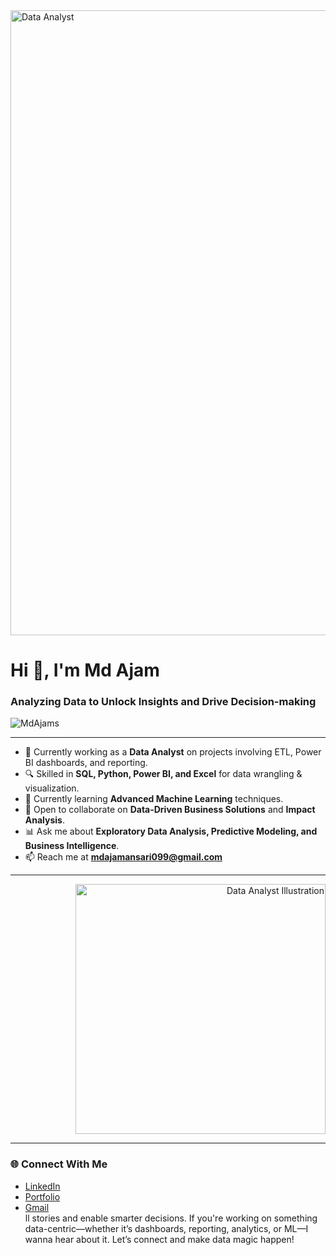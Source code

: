 <!-- MasterHead -->
<img src="https://camo.githubusercontent.com/e36c8a07df1fe59109ac7a2619a198258c21e887fc0f800ed05d93d998e78897/68747470733a2f2f626c6f672e696d617274696375732e6f72672f77702d636f6e74656e742f75706c6f6164732f323031392f30352f64616f6e6c696e652e676966" alt="Data Analyst" width="1000"/>
<h1 align="left">Hi 👋, I'm Md Ajam</h1>
<h3 align="left">Analyzing Data to Unlock Insights and Drive Decision-making</h3>

<p align="left"> 
  <img src="[https://komarev.com/ghpvc/?username=MdAjams&label=Profile%20views&color=0e75b6&style=flat](https://camo.githubusercontent.com/19287d182818e56ea9fe597a42c15b5d377c79cb3c780285cf6c9176d94bc6bb/68747470733a2f2f6d656469612e67697068792e636f6d2f6d656469612f76312e59326c6b505463354d4749334e6a45784d5455334d324e6b59544978596a68694f5467794d3251314e575a694d5755304f545131597a677a4f4745344d6a67784d5455784d695a6c634431324d563970626e526c636d35686246396e61575a7a583264705a6b6c6b4a6d4e305057632f7167515567674143335066763638377150432f67697068792e676966)" alt="MdAjams" /> 
</p>

---

- 🔭 Currently working as a **Data Analyst** on projects involving ETL, Power BI dashboards, and reporting.  
- 🔍 Skilled in **SQL, Python, Power BI, and Excel** for data wrangling & visualization.  
- 🚀 Currently learning **Advanced Machine Learning** techniques.  
- 🤝 Open to collaborate on **Data-Driven Business Solutions** and **Impact Analysis**.  
- 📊 Ask me about **Exploratory Data Analysis, Predictive Modeling, and Business Intelligence**.  
- 📫 Reach me at **[mdajamansari099@gmail.com](mailto:mdajamansari099@gmail.com)**  

---

<p align="right">
  <img src="https://raw.githubusercontent.com/SnigdhaVrma/SnigdhaVrma/main/assets/data_analyst.gif" alt="Data Analyst Illustration" width="400"/>
</p>

---

### 🌐 Connect With Me  

- [LinkedIn](https://www.linkedin.com/in/mdajam/)  
- [Portfolio](https://github.com/MdAjams)  
- [Gmail](mailto:mdajamansari099@gmail.com)  
ll stories and enable smarter decisions. If you're working on something data-centric—whether it’s dashboards, reporting, analytics, or ML—I wanna hear about it. Let’s connect and make data magic happen!  
